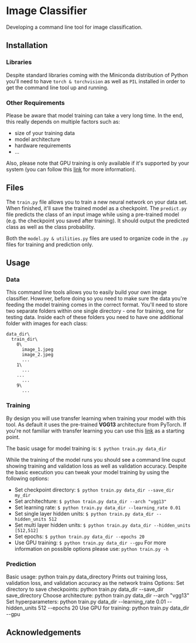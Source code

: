 # Image Classifier
Developing a command line tool for image classification.

## Installation
### Libraries
Despite standard libraries coming with the Miniconda distribution of Python you'll need to have ```torch & torchvision``` as well as ```PIL``` installed in order to get the command line tool up and running.

### Other Requirements
Please be aware that model training can take a very long time. In the end, this really depends on multiple factors such as:
- size of your training data
- model architecture
- hardware requirements
- ...

Also, please note that GPU training is only available if it's supported by your system (you can follow this [link](https://pytorch.org/tutorials/beginner/blitz/cifar10_tutorial.html#training-on-gpu) for more information). 

## Files
The ```train.py``` file allows you to train a new neural network on your data set. When finished, it'll save the trained model as a checkpoint. The ```predict.py``` file predicts the class of an input image while using a pre-trained model (e.g. the checkpoint you saved after training). It should output the predicted class as well as the class probability.

Both the ```model.py & utilities.py``` files are used to organize code in the ```.py``` files for training and prediction only.

## Usage
### Data
This command line tools allows you to easily build your own image classifier. However, before doing so you need to make sure the data you're feeding the model training comes in the correct format. You'll need to store two separate folders within one single directory - one for training, one for testing data. Inside each of these folders you need to have one additional folder with images for each class:
```
data_dir\
  train_dir\
    0\
      image_1.jpeg
      image_2.jpeg
      ...
    1\
      ...
    ...
      ...
    9\
      ...
```
### Training
By design you will use transfer learning when training your model with this tool. As default it uses the pre-trained __VGG13__ architecture from PyTorch. If you're not familiar with transfer learning you can use this [link](http://cs231n.github.io/transfer-learning/) as a starting point.

The basic usage for model training is:
```$ python train.py data_dir```

While the training of the model runs you should see a command line ouput showing training and validation loss as well as validation accuracy. Despite the basic execution you can tweak your model training by using the following options:
- Set checkpoint directory: ```$ python train.py data_dir --save_dir my_dir```
- Set architechture: ```$ python train.py data_dir --arch "vgg13"```
- Set learning rate: ```$ python train.py data_dir --learning_rate 0.01```
- Set single layer hidden units: ```$ python train.py data_dir --hidden_units 512```
- Set multi layer hidden units: ```$ python train.py data_dir --hidden_units [512,512]```
- Set epochs: ```$ python train.py data_dir --epochs 20```
- Use GPU training: ```$ python train.py data_dir --gpu```
For more information on possible options please use: ```python train.py -h```

### Prediction
Basic usage: python train.py data_directory
Prints out training loss, validation loss, and validation accuracy as the network trains
Options:
Set directory to save checkpoints: python train.py data_dir --save_dir save_directory
Choose architecture: python train.py data_dir --arch "vgg13"
Set hyperparameters: python train.py data_dir --learning_rate 0.01 --hidden_units 512 --epochs 20
Use GPU for training: python train.py data_dir --gpu

## Acknowledgements
